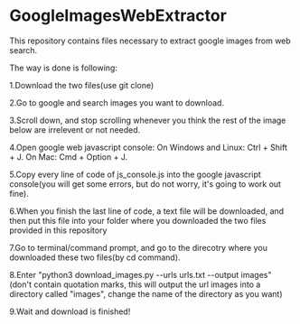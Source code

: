 # GoogleImagesWebExtractor

This repository contains files necessary to extract google images from web search. 

The way is done is following:

1.Download the two files(use git clone)

2.Go to google and search images you want to download.

3.Scroll down, and stop scrolling whenever you think the rest of the image below are irrelevent or not needed.

4.Open google web javascript console: On Windows and Linux: Ctrl + Shift + J. On Mac: Cmd + Option + J.

5.Copy every line of code of js_console.js into the google javascript console(you will get some errors, but do not worry, it's going to work out fine).

6.When you finish the last line of code, a text file will be downloaded, and then put this file into your folder where you downloaded the two files provided in this repository

7.Go to terminal/command prompt, and go to the direcotry where you downloaded these two files(by cd command).

8.Enter "python3 download_images.py --urls urls.txt --output images" (don't contain quotation marks, this will output the url images into a directory called "images", change the name of the directory as you want)

9.Wait and download is finished!
